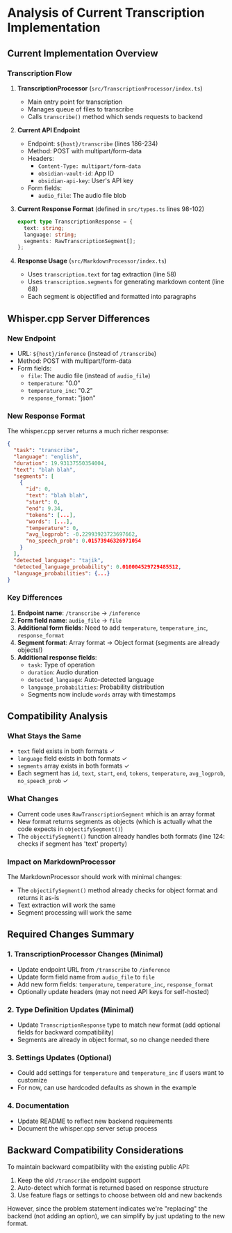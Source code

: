 # Analysis of Current Transcription Implementation

## Current Implementation Overview

### Transcription Flow
1. **TranscriptionProcessor** (`src/TranscriptionProcessor/index.ts`)
   - Main entry point for transcription
   - Manages queue of files to transcribe
   - Calls `transcribe()` method which sends requests to backend

2. **Current API Endpoint**
   - Endpoint: `${host}/transcribe` (lines 186-234)
   - Method: POST with multipart/form-data
   - Headers:
     - `Content-Type: multipart/form-data`
     - `obsidian-vault-id`: App ID
     - `obsidian-api-key`: User's API key
   - Form fields:
     - `audio_file`: The audio file blob

3. **Current Response Format** (defined in `src/types.ts` lines 98-102)
   ```typescript
   export type TranscriptionResponse = {
     text: string;
     language: string;
     segments: RawTranscriptionSegment[];
   };
   ```

4. **Response Usage** (`src/MarkdownProcessor/index.ts`)
   - Uses `transcription.text` for tag extraction (line 58)
   - Uses `transcription.segments` for generating markdown content (line 68)
   - Each segment is objectified and formatted into paragraphs

## Whisper.cpp Server Differences

### New Endpoint
- URL: `${host}/inference` (instead of `/transcribe`)
- Method: POST with multipart/form-data
- Form fields:
  - `file`: The audio file (instead of `audio_file`)
  - `temperature`: "0.0"
  - `temperature_inc`: "0.2"
  - `response_format`: "json"

### New Response Format
The whisper.cpp server returns a much richer response:
```json
{
  "task": "transcribe",
  "language": "english",
  "duration": 19.93137550354004,
  "text": "blah blah",
  "segments": [
    {
      "id": 0,
      "text": "blah blah",
      "start": 0,
      "end": 9.34,
      "tokens": [...],
      "words": [...],
      "temperature": 0,
      "avg_logprob": -0.22993923723697662,
      "no_speech_prob": 0.01573946326971054
    }
  ],
  "detected_language": "tajik",
  "detected_language_probability": 0.010004529729485512,
  "language_probabilities": {...}
}
```

### Key Differences
1. **Endpoint name**: `/transcribe` → `/inference`
2. **Form field name**: `audio_file` → `file`
3. **Additional form fields**: Need to add `temperature`, `temperature_inc`, `response_format`
4. **Segment format**: Array format → Object format (segments are already objects!)
5. **Additional response fields**: 
   - `task`: Type of operation
   - `duration`: Audio duration
   - `detected_language`: Auto-detected language
   - `language_probabilities`: Probability distribution
   - Segments now include `words` array with timestamps

## Compatibility Analysis

### What Stays the Same
- `text` field exists in both formats ✓
- `language` field exists in both formats ✓
- `segments` array exists in both formats ✓
- Each segment has `id`, `text`, `start`, `end`, `tokens`, `temperature`, `avg_logprob`, `no_speech_prob` ✓

### What Changes
- Current code uses `RawTranscriptionSegment` which is an array format
- New format returns segments as objects (which is actually what the code expects in `objectifySegment()`)
- The `objectifySegment()` function already handles both formats (line 124: checks if segment has 'text' property)

### Impact on MarkdownProcessor
The MarkdownProcessor should work with minimal changes:
- The `objectifySegment()` method already checks for object format and returns it as-is
- Text extraction will work the same
- Segment processing will work the same

## Required Changes Summary

### 1. TranscriptionProcessor Changes (Minimal)
- Update endpoint URL from `/transcribe` to `/inference`
- Update form field name from `audio_file` to `file`
- Add new form fields: `temperature`, `temperature_inc`, `response_format`
- Optionally update headers (may not need API keys for self-hosted)

### 2. Type Definition Updates (Minimal)
- Update `TranscriptionResponse` type to match new format (add optional fields for backward compatibility)
- Segments are already in object format, so no change needed there

### 3. Settings Updates (Optional)
- Could add settings for `temperature` and `temperature_inc` if users want to customize
- For now, can use hardcoded defaults as shown in the example

### 4. Documentation
- Update README to reflect new backend requirements
- Document the whisper.cpp server setup process

## Backward Compatibility Considerations

To maintain backward compatibility with the existing public API:
1. Keep the old `/transcribe` endpoint support
2. Auto-detect which format is returned based on response structure
3. Use feature flags or settings to choose between old and new backends

However, since the problem statement indicates we're "replacing" the backend (not adding an option), we can simplify by just updating to the new format.
